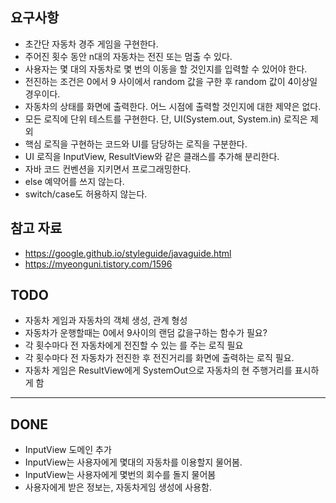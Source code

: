## 요구사항
* 초간단 자동차 경주 게임을 구현한다.
* 주어진 횟수 동안 n대의 자동차는 전진 또는 멈출 수 있다.
* 사용자는 몇 대의 자동차로 몇 번의 이동을 할 것인지를 입력할 수 있어야 한다.
* 전진하는 조건은 0에서 9 사이에서 random 값을 구한 후 random 값이 4이상일 경우이다.
* 자동차의 상태를 화면에 출력한다. 어느 시점에 출력할 것인지에 대한 제약은 없다.
* 모든 로직에 단위 테스트를 구현한다. 단, UI(System.out, System.in) 로직은 제외
* 핵심 로직을 구현하는 코드와 UI를 담당하는 로직을 구분한다.
* UI 로직을 InputView, ResultView와 같은 클래스를 추가해 분리한다.
* 자바 코드 컨벤션을 지키면서 프로그래밍한다.
* else 예약어를 쓰지 않는다.
* switch/case도 허용하지 않는다.

## 참고 자료
* https://google.github.io/styleguide/javaguide.html
* https://myeonguni.tistory.com/1596

## TODO

* 자동차 게임과 자동차의 객체 생성, 관계 형성
* 자동차가 운행할때는 0에서 9사이의 랜덤 값을구하는 함수가 필요?
* 각 횟수마다  전 자동차에게 전진할 수 있는 를 주는 로직 필요
* 각 횟수마다 전 자동차가 전진한 후 전진거리를 화면에 출력하는 로직 필요.
* 자동차 게임은 ResultView에게 SystemOut으로 자동차의 현 주행거리를 표시하게 함

-------------------------------------------------
## DONE
* InputView 도메인 추가
* InputView는 사용자에게 몇대의 자동차를 이용할지 물어봄.
* InputView는 사용자에게 몇번의 회수를 돌지 물어봄
* 사용자에게 받은 정보는, 자동차게임 생성에 사용함.